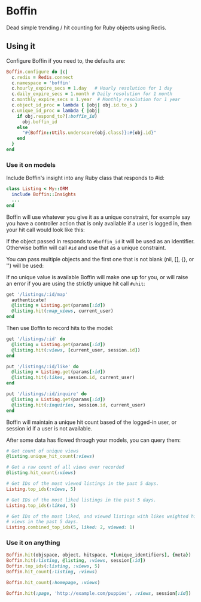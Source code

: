 # Boffin

Dead simple trending / hit counting for Ruby objects using Redis.

## Using it

Configure Boffin if you need to, the defaults are:

```ruby
Boffin.configure do |c|
  c.redis = Redis.connect
  c.namespace = 'boffin'
  c.hourly_expire_secs = 1.day   # Hourly resolution for 1 day
  c.daily_expire_secs = 1.month # Daily resolution for 1 month
  c.monthly_expire_secs = 1.year  # Monthly resolution for 1 year
  c.object_id_proc = lambda { |obj| obj.id.to_s }
  c.unique_id_proc = lambda { |obj|
    if obj.respond_to?(:boffin_id)
      obj.boffin_id
    else
      "#{Boffin::Utils.underscore(obj.class)}:#{obj.id}"
    end
  }
end
```

### Use it on models

Include Boffin's insight into any Ruby class that responds to #id:

```ruby
class Listing < My::ORM
  include Boffin::Insights
  ...
end
```

Boffin will use whatever you give it as a unique constraint, for example say
you have a controller action that is only available if a user is logged in, then
your hit call would look like this:

If the object passed in responds to `#boffin_id` it will be used as an
identifier. Otherwise boffin will call `#id` and use that as a unique constraint.

You can pass multiple objects and the first one that is not blank (nil, [], {},
or '') will be used:

If no unique value is available Boffin will make one up for you, or will raise
an error if you are using the strictly unique hit call `#uhit`:

```ruby
get '/listings/:id/map'
  authenticate!
  @listing = Listing.get(params[:id])
  @listing.hit(:map_views, current_user)
end
```

Then use Boffin to record hits to the model:

```ruby
get '/listings/:id' do
  @listing = Listing.get(params[:id])
  @listing.hit(:views, [current_user, session.id])
end

put '/listings/:id/like' do
  @listing = Listing.get(params[:id])
  @listing.hit(:likes, session.id, current_user)
end

put '/listings/:id/inquire' do
  @listing = Listing.get(params[:id])
  @listing.hit(:inquiries, session.id, current_user)
end
```

Boffin will maintain a unique hit count based of the logged-in user, or session
id if a user is not available.

After some data has flowed through your models, you can query them:

```ruby
# Get count of unique views
@listing.unique_hit_count(:views)

# Get a raw count of all views ever recorded
@listing.hit_count(:views)

# Get IDs of the most viewed listings in the past 5 days.
Listing.top_ids(:views, 5)

# Get IDs of the most liked listings in the past 5 days.
Listing.top_ids(:liked, 5)

# Get IDs of the most liked, and viewed listings with likes weighted higher than
# views in the past 5 days.
Listing.combined_top_ids(5, liked: 2, viewed: 1)
```

### Use it on anything

```ruby
Boffin.hit(objspace, object, hitspace, *[unique_identifiers], {meta})
Boffin.hit(:listing, @listing, :views, session[:id])
Boffin.top_ids(:listing, :views, 5)
Boffin.hit_count(:listing, :views)

Boffin.hit_count(:homepage, :views)

Boffin.hit(:page, 'http://example.com/puppies', :views, session[:id])
```
